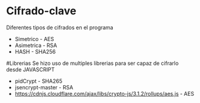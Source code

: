 # Cifrado-clave
Diferentes tipos de cifrados en el programa
* Simetrico - AES
* Asimetrica - RSA
* HASH - SHA256

#Librerias
Se hizo uso de multiples librerias para ser capaz de cifrarlo desde JAVASCRIPT
* pidCrypt - SHA265
* jsencrypt-master - RSA
* https://cdnjs.cloudflare.com/ajax/libs/crypto-js/3.1.2/rollups/aes.js - AES
